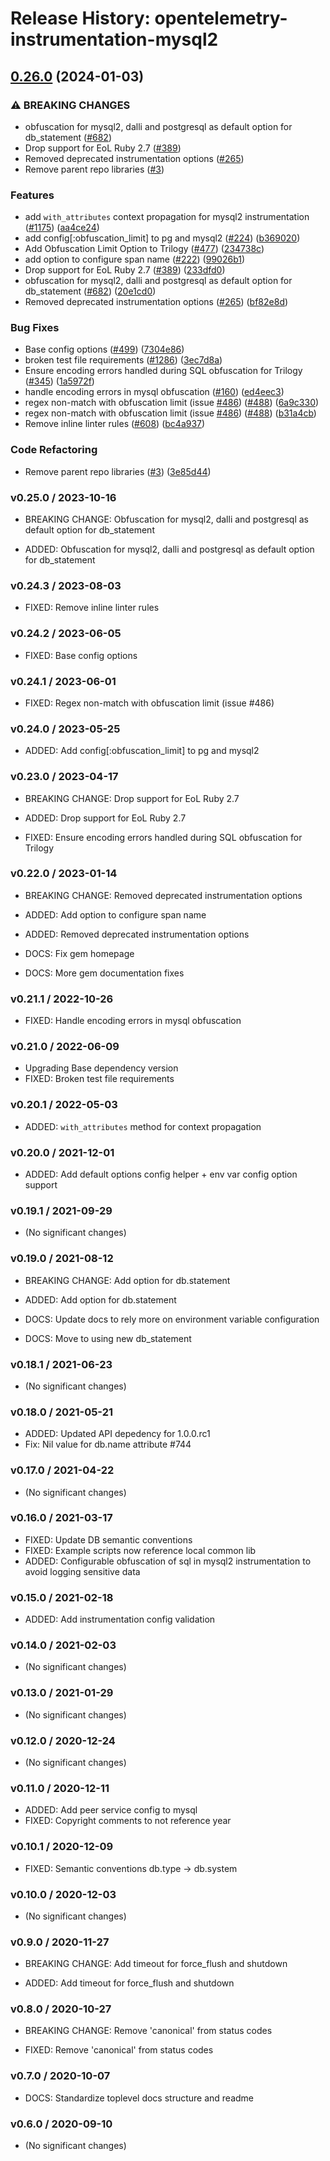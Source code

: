 # Release History: opentelemetry-instrumentation-mysql2

## [0.26.0](https://github.com/solarwinds/opentelemetry-ruby-contrib/compare/opentelemetry-instrumentation-mysql2-v0.25.0...opentelemetry-instrumentation-mysql2/v0.26.0) (2024-01-03)


### ⚠ BREAKING CHANGES

* obfuscation for mysql2, dalli and postgresql as default option for db_statement ([#682](https://github.com/solarwinds/opentelemetry-ruby-contrib/issues/682))
* Drop support for EoL Ruby 2.7 ([#389](https://github.com/solarwinds/opentelemetry-ruby-contrib/issues/389))
* Removed deprecated instrumentation options ([#265](https://github.com/solarwinds/opentelemetry-ruby-contrib/issues/265))
* Remove parent repo libraries ([#3](https://github.com/solarwinds/opentelemetry-ruby-contrib/issues/3))

### Features

* add `with_attributes` context propagation for mysql2 instrumentation ([#1175](https://github.com/solarwinds/opentelemetry-ruby-contrib/issues/1175)) ([aa4ce24](https://github.com/solarwinds/opentelemetry-ruby-contrib/commit/aa4ce24dc88c1a5cad7e71872076ce89d9547c28))
* add config[:obfuscation_limit] to pg and mysql2 ([#224](https://github.com/solarwinds/opentelemetry-ruby-contrib/issues/224)) ([b369020](https://github.com/solarwinds/opentelemetry-ruby-contrib/commit/b36902099ea90dc23d06bdc424a3fd6d08d5f9d7))
* Add Obfuscation Limit Option to Trilogy ([#477](https://github.com/solarwinds/opentelemetry-ruby-contrib/issues/477)) ([234738c](https://github.com/solarwinds/opentelemetry-ruby-contrib/commit/234738c5fbd8d630d543f61d84fcefcf948756f1))
* add option to configure span name ([#222](https://github.com/solarwinds/opentelemetry-ruby-contrib/issues/222)) ([99026b1](https://github.com/solarwinds/opentelemetry-ruby-contrib/commit/99026b14cfe23d702b8ec99bf05d48593b15ec71))
* Drop support for EoL Ruby 2.7 ([#389](https://github.com/solarwinds/opentelemetry-ruby-contrib/issues/389)) ([233dfd0](https://github.com/solarwinds/opentelemetry-ruby-contrib/commit/233dfd0dae81346e9687090f9d8dfb85215e0ba7))
* obfuscation for mysql2, dalli and postgresql as default option for db_statement ([#682](https://github.com/solarwinds/opentelemetry-ruby-contrib/issues/682)) ([20e1cd0](https://github.com/solarwinds/opentelemetry-ruby-contrib/commit/20e1cd04f8167276453b27469912e90984a291ac))
* Removed deprecated instrumentation options ([#265](https://github.com/solarwinds/opentelemetry-ruby-contrib/issues/265)) ([bf82e8d](https://github.com/solarwinds/opentelemetry-ruby-contrib/commit/bf82e8d5e25766de99b803e23af6c5666c5bfc5b))


### Bug Fixes

* Base config options ([#499](https://github.com/solarwinds/opentelemetry-ruby-contrib/issues/499)) ([7304e86](https://github.com/solarwinds/opentelemetry-ruby-contrib/commit/7304e86e9a3beba5c20f790b256bbb54469411ca))
* broken test file requirements ([#1286](https://github.com/solarwinds/opentelemetry-ruby-contrib/issues/1286)) ([3ec7d8a](https://github.com/solarwinds/opentelemetry-ruby-contrib/commit/3ec7d8a456dbd3c9bbad7b397a3da8b8a311d8e3))
* Ensure encoding errors handled during SQL obfuscation for Trilogy ([#345](https://github.com/solarwinds/opentelemetry-ruby-contrib/issues/345)) ([1a5972f](https://github.com/solarwinds/opentelemetry-ruby-contrib/commit/1a5972f449e920bd3b54fc1033121d72f906c771))
* handle encoding errors in mysql obfuscation ([#160](https://github.com/solarwinds/opentelemetry-ruby-contrib/issues/160)) ([ed4eec3](https://github.com/solarwinds/opentelemetry-ruby-contrib/commit/ed4eec3320cc35079191416ef0cb6268fe51be60))
* regex non-match with obfuscation limit (issue [#486](https://github.com/solarwinds/opentelemetry-ruby-contrib/issues/486)) ([#488](https://github.com/solarwinds/opentelemetry-ruby-contrib/issues/488)) ([6a9c330](https://github.com/solarwinds/opentelemetry-ruby-contrib/commit/6a9c33088c6c9f39b2bc30247a3ed825553c07d4))
* regex non-match with obfuscation limit (issue [#486](https://github.com/solarwinds/opentelemetry-ruby-contrib/issues/486)) ([#488](https://github.com/solarwinds/opentelemetry-ruby-contrib/issues/488)) ([b31a4cb](https://github.com/solarwinds/opentelemetry-ruby-contrib/commit/b31a4cbb20ba7ee4a3422ce65f948a7fa3f43f85))
* Remove inline linter rules ([#608](https://github.com/solarwinds/opentelemetry-ruby-contrib/issues/608)) ([bc4a937](https://github.com/solarwinds/opentelemetry-ruby-contrib/commit/bc4a937ed2a0d1898f0f19ae45a2b3a0ef9a067c))


### Code Refactoring

* Remove parent repo libraries ([#3](https://github.com/solarwinds/opentelemetry-ruby-contrib/issues/3)) ([3e85d44](https://github.com/solarwinds/opentelemetry-ruby-contrib/commit/3e85d4436d338f326816c639cd2087751c63feb1))

### v0.25.0 / 2023-10-16

* BREAKING CHANGE: Obfuscation for mysql2, dalli and postgresql as default option for db_statement

* ADDED: Obfuscation for mysql2, dalli and postgresql as default option for db_statement

### v0.24.3 / 2023-08-03

* FIXED: Remove inline linter rules

### v0.24.2 / 2023-06-05

* FIXED: Base config options 

### v0.24.1 / 2023-06-01

* FIXED: Regex non-match with obfuscation limit (issue #486)

### v0.24.0 / 2023-05-25

* ADDED: Add config[:obfuscation_limit] to pg and mysql2

### v0.23.0 / 2023-04-17

* BREAKING CHANGE: Drop support for EoL Ruby 2.7

* ADDED: Drop support for EoL Ruby 2.7
* FIXED: Ensure encoding errors handled during SQL obfuscation for Trilogy

### v0.22.0 / 2023-01-14

* BREAKING CHANGE: Removed deprecated instrumentation options

* ADDED: Add option to configure span name
* ADDED: Removed deprecated instrumentation options
* DOCS: Fix gem homepage
* DOCS: More gem documentation fixes

### v0.21.1 / 2022-10-26

* FIXED: Handle encoding errors in mysql obfuscation

### v0.21.0 / 2022-06-09

* Upgrading Base dependency version
* FIXED: Broken test file requirements

### v0.20.1 / 2022-05-03

* ADDED: `with_attributes` method for context propagation

### v0.20.0 / 2021-12-01

* ADDED: Add default options config helper + env var config option support

### v0.19.1 / 2021-09-29

* (No significant changes)

### v0.19.0 / 2021-08-12

* BREAKING CHANGE: Add option for db.statement

* ADDED: Add option for db.statement
* DOCS: Update docs to rely more on environment variable configuration
* DOCS: Move to using new db_statement

### v0.18.1 / 2021-06-23

* (No significant changes)

### v0.18.0 / 2021-05-21

* ADDED: Updated API depedency for 1.0.0.rc1
* Fix: Nil value for db.name attribute #744

### v0.17.0 / 2021-04-22

* (No significant changes)

### v0.16.0 / 2021-03-17

* FIXED: Update DB semantic conventions
* FIXED: Example scripts now reference local common lib
* ADDED: Configurable obfuscation of sql in mysql2 instrumentation to avoid logging sensitive data

### v0.15.0 / 2021-02-18

* ADDED: Add instrumentation config validation

### v0.14.0 / 2021-02-03

* (No significant changes)

### v0.13.0 / 2021-01-29

* (No significant changes)

### v0.12.0 / 2020-12-24

* (No significant changes)

### v0.11.0 / 2020-12-11

* ADDED: Add peer service config to mysql
* FIXED: Copyright comments to not reference year

### v0.10.1 / 2020-12-09

* FIXED: Semantic conventions db.type -> db.system

### v0.10.0 / 2020-12-03

* (No significant changes)

### v0.9.0 / 2020-11-27

* BREAKING CHANGE: Add timeout for force_flush and shutdown

* ADDED: Add timeout for force_flush and shutdown

### v0.8.0 / 2020-10-27

* BREAKING CHANGE: Remove 'canonical' from status codes

* FIXED: Remove 'canonical' from status codes

### v0.7.0 / 2020-10-07

* DOCS: Standardize toplevel docs structure and readme

### v0.6.0 / 2020-09-10

* (No significant changes)
